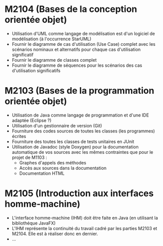 # M2104 (Bases de la conception orientée objet)
* Utilisation d'UML comme langage de modélisation est d'un logiciel de modélisation (à l'occurrence StarUML)
* Fournir le diagramme de cas d'utilisation (Use Case) complet avec les scénarios nominaux et alternatifs pour chaque cas d'utilisation significatif
* Fournir le diagramme de classes complet
* Fournir le diagramme de séquences pour les scénarios des cas d'utilisation significatifs

# M2103 (Bases de la programmation orientée objet)
* Utilisation de Java comme langage de programmation et d'une IDE adaptée (Eclipse ?)
* Utilisation d'un gestionnaire de version (Git)
* Fourniture des codes sources de toutes les classes (les programmes) écrites
* Fourniture des toutes les classes de tests unitaires en JUnit
* Utilisation de Javadoc (style Doxygen) pour la documentation automatique de vos sources avec les mêmes contraintes que pour le projet de M1103 :
  * Graphes d'appels des méthodes
  * Accès aux sources dans la documentation
  * Documentation HTML

# M2105 (Introduction aux interfaces homme-machine)
* L'interface homme-machine (IHM) doit être faite en Java (en utilisant la bibliothéque JavaFX)
* L'IHM représente la continuité du travail cadré par les parties M2103 et M2104. Elle est à réaliser donc en dernier.
* ...
